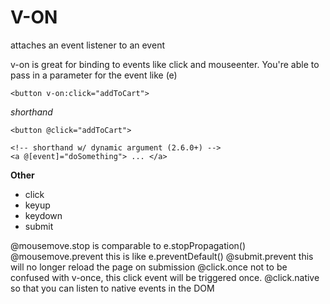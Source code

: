 # V-ON

attaches an event listener to an event

v-on is great for binding to events like click and mouseenter. You're able to pass in a parameter for the event like (e)

```
<button v-on:click="addToCart">
```

*shorthand*
```
<button @click="addToCart">

<!-- shorthand w/ dynamic argument (2.6.0+) -->
<a @[event]="doSomething"> ... </a>
```

**Other**<br />
- click<br />
- keyup<br />
- keydown<br />
- submit


@mousemove.stop is comparable to e.stopPropagation()
@mousemove.prevent this is like e.preventDefault()
@submit.prevent this will no longer reload the page on submission
@click.once not to be confused with v-once, this click event will be triggered once.
@click.native so that you can listen to native events in the DOM
